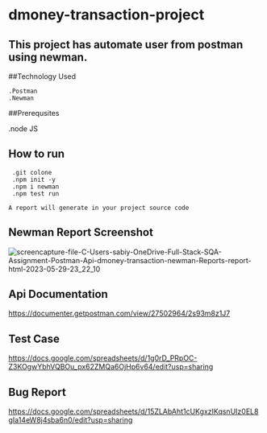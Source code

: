 # dmoney-transaction-project

## This project has automate user from postman using newman.

##Technology Used
    
    .Postman
    .Newman 
    
 ##Prerequsites
 
   .node JS
    
 ## How to run 
     .git colone
     .npm init -y
     .npm i newman 
     .npm test run
    
    A report will generate in your project source code 
    
 ## Newman Report Screenshot
 ![screencapture-file-C-Users-sabiy-OneDrive-Full-Stack-SQA-Assignment-Postman-Api-dmoney-transaction-newman-Reports-report-html-2023-05-29-23_22_10](https://github.com/Sabiya-Sultana/dmoney-transaction-project/assets/134813316/4fc66d40-528b-400e-9b86-33445d091c56)

  ## Api Documentation
 https://documenter.getpostman.com/view/27502964/2s93m8z1J7
 
 ## Test Case
https://docs.google.com/spreadsheets/d/1g0rD_PRpOC-Z3KOgwYbhVQBOu_px62ZMQa6OjHp6v64/edit?usp=sharing

## Bug Report 
https://docs.google.com/spreadsheets/d/15ZLAbAht1cUKgxzIKqsnUIz0EL8gIa14eW8j4sba6n0/edit?usp=sharing
    
    
 
    

